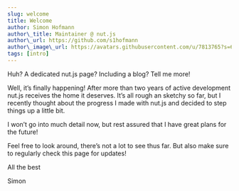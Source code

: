 ```yaml
---
slug: welcome
title: Welcome
author: Simon Hofmann
author\_title: Maintainer @ nut.js
author\_url: https://github.com/s1hofmann
author\_image\_url: https://avatars.githubusercontent.com/u/7813765?s=60&v=4
tags: [intro]
---
```


Huh? A dedicated nut.js page? Including a blog? Tell me more!

Well, it’s finally happening!
After more than two years of active development nut.js receives the home it deserves. 
It’s all rough an sketchy so far, but I recently thought about the progress I made with nut.js and decided to step things up a little bit.

I won’t go into much detail now, but rest assured that I have great plans for the future!

Feel free to look around, there’s not a lot to see thus far.
But also make sure to regularly check this page for updates!

All the best

Simon